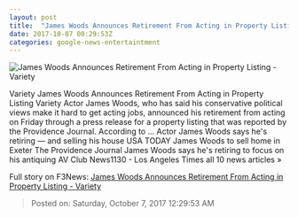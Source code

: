 ```yaml
---
layout: post
title:  "James Woods Announces Retirement From Acting in Property Listing - Variety"
date: 2017-10-07 00:29:53Z
categories: google-news-entertaintment
---
```


![James Woods Announces Retirement From Acting in Property Listing - Variety](https://pmcvariety.files.wordpress.com/2017/01/rexfeatures_6908442c1-e1507336077625.jpg?w=700&h=393&crop=1)

Variety James Woods Announces Retirement From Acting in Property Listing Variety Actor James Woods, who has said his conservative political views make it hard to get acting jobs, announced his retirement from acting on Friday through a press release for a property listing that was reported by the Providence Journal. According to ... Actor James Woods says he's retiring — and selling his house USA TODAY James Woods to sell home in Exeter The Providence Journal James Woods says he's retiring to focus on his antiquing AV Club News1130 - Los Angeles Times all 10 news articles »


Full story on F3News: [James Woods Announces Retirement From Acting in Property Listing - Variety](http://www.f3nws.com/n/rBgEPJ)

> Posted on: Saturday, October 7, 2017 12:29:53 AM
